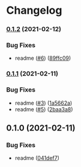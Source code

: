# Changelog

### [0.1.2](https://www.github.com/joeldodge79/test-python-repo/compare/v0.1.1...v0.1.2) (2021-02-12)


### Bug Fixes

* readme ([#6](https://www.github.com/joeldodge79/test-python-repo/issues/6)) ([89ffc09](https://www.github.com/joeldodge79/test-python-repo/commit/89ffc098bfa7f5de3a237005cabb389a110d28be))

### [0.1.1](https://www.github.com/joeldodge79/test-python-repo/compare/v0.1.0...v0.1.1) (2021-02-11)


### Bug Fixes

* readme ([#3](https://www.github.com/joeldodge79/test-python-repo/issues/3)) ([1a5662a](https://www.github.com/joeldodge79/test-python-repo/commit/1a5662aa8ac14ec59029182e37b11559f99a9295))
* readme ([#5](https://www.github.com/joeldodge79/test-python-repo/issues/5)) ([2baa3a8](https://www.github.com/joeldodge79/test-python-repo/commit/2baa3a83328b909a178cdd65ac306dd4c3a0c279))

## 0.1.0 (2021-02-11)


### Bug Fixes

* readme ([041def7](https://www.github.com/joeldodge79/test-python-repo/commit/041def7ef511c1d4795bff9f06bb32ef4d8384a9))
